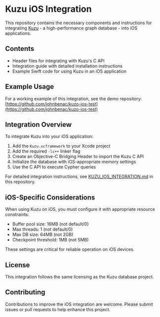 # Kuzu iOS Integration

This repository contains the necessary components and instructions for integrating [Kuzu](https://kuzudb.com/) - a high-performance graph database - into iOS applications.

## Contents

- Header files for integrating with Kuzu's C API
- Integration guide with detailed installation instructions
- Example Swift code for using Kuzu in an iOS application

## Example Usage

For a working example of this integration, see the demo repository:
[https://github.com/johnbenac/kuzo-ios-test](https://github.com/johnbenac/kuzo-ios-test)

## Integration Overview

To integrate Kuzu into your iOS application:

1. Add the `Kuzu.xcframework` to your Xcode project
2. Add the required `-lc++` linker flag
3. Create an Objective-C Bridging Header to import the Kuzu C API
4. Initialize the database with iOS-appropriate memory settings
5. Use the C API to execute Cypher queries

For detailed integration instructions, see [KUZU_IOS_INTEGRATION.md](KUZU_IOS_INTEGRATION.md) in this repository.

## iOS-Specific Considerations

When using Kuzu on iOS, you must configure it with appropriate resource constraints:

- Buffer pool size: 16MB (not default/0)
- Max threads: 1 (not default/0)
- Max DB size: 64MB (not 2GB)
- Checkpoint threshold: 1MB (not 5MB)

These settings are critical for reliable operation on iOS devices.

## License

This integration follows the same licensing as the Kuzu database project.

## Contributing

Contributions to improve the iOS integration are welcome. Please submit issues or pull requests to help enhance this project.

